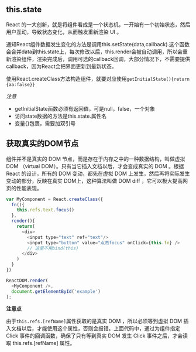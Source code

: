 ## this.state

React 的一大创新，就是将组件看成是一个状态机，一开始有一个初始状态，然后用户互动，导致状态变化，从而触发重新渲染 UI 。

通知React组件数据发生变化的方法是调用this.setState(data,callback).这个函数会合并data到this.state上，每次修改以后，this.render会被自动调用，所以会重新渲染组件，渲染完成后，调用可选的callback回调，大部分情况下，不需要提供callback，因为React会把界面更新到最新状态。

使用React.createClass方法构造组件，就要对应使用`getInitialState(){return {aa:false}}`

*注意*
- getInitialState函数必须有返回值，可是null，false，一个对象
- 访问state数据的方法是this.state.属性名
- 变量{}包裹，需要加双引号

## 获取真实的DOM节点

组件并不是真实的 DOM 节点，而是存在于内存之中的一种数据结构，叫做虚拟 DOM （virtual DOM）。只有当它插入文档以后，才会变成真实的 DOM 。根据 React 的设计，所有的 DOM 变动，都先在虚拟 DOM 上发生，然后再将实际发生变动的部分，反映在真实 DOM上，这种算法叫做 DOM diff ，它可以极大提高网页的性能表现。
```javascript
var MyComponent = React.createClass({
  fn(){
    this.refs.text.focus()
  },
  render(){
    return(
      <div>
        <input type="text" ref="text"/>
        <input type="button" value="点击focus" onClick={this.fn} />
        // 这里不用bind(this)
      </div>
    )
  }
})

ReactDOM.render(
  <MyComponent />,
  document.getElementById('example')
);
```

**注意点**

由于` this.refs.[refName] `属性获取的是真实 DOM ，所以必须等到虚拟 DOM 插入文档以后，才能使用这个属性，否则会报错。上面代码中，通过为组件指定 Click 事件的回调函数，确保了只有等到真实 DOM 发生 Click 事件之后，才会读取 this.refs.[refName] 属性。